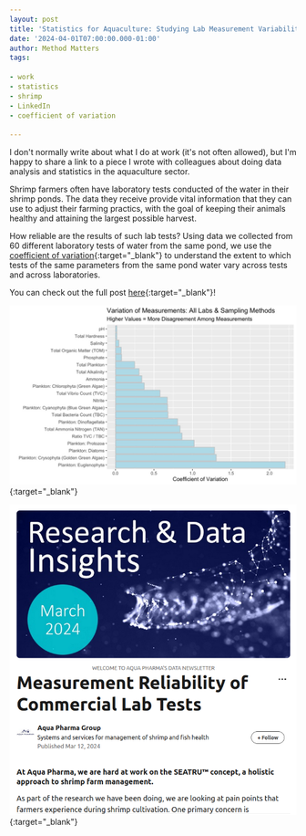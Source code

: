 ```yaml
---
layout: post
title: 'Statistics for Aquaculture: Studying Lab Measurement Variability Using the Coefficient of Variation'
date: '2024-04-01T07:00:00.000-01:00'
author: Method Matters
tags:

- work
- statistics
- shrimp
- LinkedIn
- coefficient of variation

---
```


I don't normally write about what I do at work (it's not often allowed), but I'm happy to share a link to a piece I wrote with colleagues about doing data analysis and statistics in the aquaculture sector.

Shrimp farmers often have laboratory tests conducted of the water in their shrimp ponds. The data they receive provide vital information that they can use to adjust their farming practics, with the goal of keeping their animals healthy and attaining the largest possible harvest. 

How reliable are the results of such lab tests? Using data we collected from 60 different laboratory tests of water from the same pond, we use the [coefficient of variation](https://en.wikipedia.org/wiki/Coefficient_of_variation){:target="_blank"} to understand the extent to which tests of the same parameters from the same pond water vary across tests and across laboratories.

You can check out the full post [here](https://www.linkedin.com/pulse/measurement-reliability-commercial-lab-tests-aqua-pharma-mnjie?trk=public_post_feed-article-content){:target="_blank"}!

[<img src="/assets/img/2024-04-01-shrimp-newsletter-linkedin/cov.jpeg#center" >](https://www.linkedin.com/pulse/measurement-reliability-commercial-lab-tests-aqua-pharma-mnjie?trk=public_post_feed-article-content){:target="_blank"}


[<img src="/assets/img/2024-04-01-shrimp-newsletter-linkedin/linkedin_newsletter_screenshot.png#center" >](https://www.linkedin.com/pulse/measurement-reliability-commercial-lab-tests-aqua-pharma-mnjie?trk=public_post_feed-article-content){:target="_blank"}


